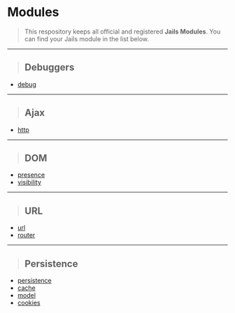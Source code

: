 
# Modules

> This respository keeps all official and registered **Jails Modules**. You can find your Jails module in the list below.

---

> ## Debuggers
* [debug](//github.com/jails-scaffold/Modules/tree/master/debug "Debug Module")

---

> ## Ajax
* [http](//github.com/jails-scaffold/Modules/tree/master/http "Http Module")

---

> ## DOM
* [presence](//github.com/jails-scaffold/Modules/tree/master/presence "Presence Module")
* [visibility](//github.com/jails-scaffold/Modules/tree/master/visibility "Visibility Module")

---

> ## URL
* [url](//github.com/jails-scaffold/Modules/tree/master/url "Url Module")
* [router](//github.com/jails-scaffold/Modules/tree/master/router "Router Module")

---

> ## Persistence
* [persistence](//github.com/jails-scaffold/Modules/tree/master/persistence "Persistence Module")
* [cache](//github.com/jails-scaffold/Modules/tree/master/cache "Cache Module")
* [model](//github.com/jails-scaffold/Modules/tree/master/model "Model Module")
* [cookies](//github.com/jails-scaffold/Modules/tree/master/cookies "Cookies Module")
